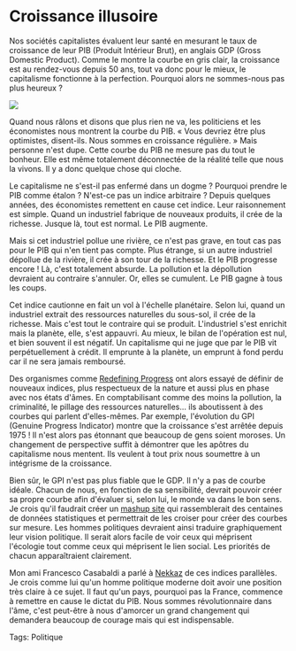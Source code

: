 # Croissance illusoire

Nos sociétés capitalistes évaluent leur santé en mesurant le taux de croissance de leur PIB (Produit Intérieur Brut), en anglais GDP (Gross Domestic Product). Comme le montre la courbe en gris clair, la croissance est au rendez-vous depuis 50 ans, tout va donc pour le mieux, le capitalisme fonctionne à la perfection. Pourquoi alors ne sommes-nous pas plus heureux ?

![](http://blog.tcrouzet.comhttps://tcrouzet.com/images_tc/gpi.jpg) 

Quand nous râlons et disons que plus rien ne va, les politiciens et les économistes nous montrent la courbe du PIB. « Vous devriez être plus optimistes, disent-ils. Nous sommes en croissance régulière. » Mais personne n'est dupe. Cette courbe du PIB ne mesure pas du tout le bonheur. Elle est même totalement déconnectée de la réalité telle que nous la vivons. Il y a donc quelque chose qui cloche.

Le capitalisme ne s'est-il pas enfermé dans un dogme ? Pourquoi prendre le PIB comme étalon ? N'est-ce pas un indice arbitraire ? Depuis quelques années, des économistes remettent en cause cet indice. Leur raisonnement est simple. Quand un industriel fabrique de nouveaux produits, il crée de la richesse. Jusque là, tout est normal. Le PIB augmente.

Mais si cet industriel pollue une rivière, ce n'est pas grave, en tout cas pas pour le PIB qui n'en tient pas compte. Plus étrange, si un autre industriel dépollue de la rivière, il crée à son tour de la richesse. Et le PIB progresse encore ! Là, c'est totalement absurde. La pollution et la dépollution devraient au contraire s'annuler. Or, elles se cumulent. Le PIB gagne à tous les coups.

Cet indice cautionne en fait un vol à l'échelle planétaire. Selon lui, quand un industriel extrait des ressources naturelles du sous-sol, il crée de la richesse. Mais c'est tout le contraire qui se produit. L'industriel s'est enrichit mais la planète, elle, s'est appauvri. Au mieux, le bilan de l'opération est nul, et bien souvent il est négatif. Un capitalisme qui ne juge que par le PIB vit perpétuellement à crédit. Il emprunte à la planète, un emprunt à fond perdu car il ne sera jamais remboursé.

Des organismes comme [Redefining Progress](http://www.rprogress.org) ont alors essayé de définir de nouveaux indices, plus respectueux de la nature et aussi plus en phase avec nos états d'âmes. En comptabilisant comme des moins la pollution, la criminalité, le pillage des ressources naturelles... ils aboutissent à des courbes qui parlent d'elles-mêmes. Par exemple, l'évolution du GPI (Genuine Progress Indicator) montre que la croissance s'est arrêtée depuis 1975 ! Il n'est alors pas étonnant que beaucoup de gens soient moroses. Un changement de perspective suffit à démontrer que les apôtres du capitalisme nous mentent. Ils veulent à tout prix nous soumettre à un intégrisme de la croissance.

Bien sûr, le GPI n'est pas plus fiable que le GDP. Il n'y a pas de courbe idéale. Chacun de nous, en fonction de sa sensibilité, devrait pouvoir créer sa propre courbe afin d'évaluer si, selon lui, le monde va dans le bon sens. Je crois qu'il faudrait créer un [mashup site](http://blog.tcrouzet.com/2006/05/20/la-fin-des-copyrights-avec-le-web-20/) qui rassemblerait des centaines de données statistiques et permettrait de les croiser pour créer des courbes sur mesure. Les hommes politiques devraient ainsi traduire graphiquement leur vision politique. Il serait alors facile de voir ceux qui méprisent l'écologie tout comme ceux qui méprisent le lien social. Les priorités de chacun apparaîtraient clairement.

Mon ami Francesco Casabaldi a parlé à [Nekkaz](http://blog.tcrouzet.com/2006/04/29/rachid-nekkaz-un-mec-bien/) de ces indices parallèles. Je crois comme lui qu'un homme politique moderne doit avoir une position très claire à ce sujet. Il faut qu'un pays, pourquoi pas la France, commence à remettre en cause le dictat du PIB. Nous sommes révolutionnaire dans l'âme, c'est peut-être à nous d'amorcer un grand changement qui demandera beaucoup de courage mais qui est indispensable.

Tags: Politique